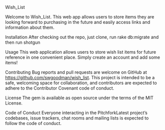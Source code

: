 Wish_List

Welcome to Wish_List. This web app allows users to store items they are looking forward to purchasing in the future and easily access links and information about them.

Installation
After checking out the repo, just clone, run rake db:migrate and then run shotgun

Usage
This web application allows users to store wish list items for future reference in one convenient place. Simply create an account and add some items!

Contributing
Bug reports and pull requests are welcome on GitHub at https://github.com/swgoodman/wish_list. This project is intended to be a safe, welcoming space for collaboration, and contributors are expected to adhere to the Contributor Covenant code of conduct.

License
The gem is available as open source under the terms of the MIT License.

Code of Conduct
Everyone interacting in the PitchforkLatest project’s codebases, issue trackers, chat rooms and mailing lists is expected to follow the code of conduct.
